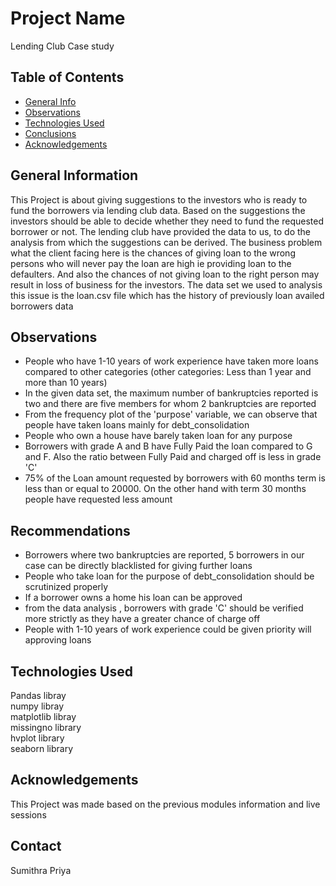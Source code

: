 # Project Name
Lending Club Case study


## Table of Contents
* [General Info](#general-information)
* [Observations](#observations)
* [Technologies Used](#technologies-used)
* [Conclusions](#conclusions)
* [Acknowledgements](#acknowledgements)



## General Information
This Project is about giving suggestions to the investors who is ready to fund the borrowers via lending club data.
Based on the suggestions the investors should be able to decide whether they need to fund the requested borrower or not. 
The lending club have provided the data to us, to do the analysis from which the suggestions can be derived.
The business problem what the client facing here is the chances of giving loan to the wrong persons who will never pay the loan are high ie providing loan to the defaulters.
And also the chances of not giving loan to the right person may result in loss of business for the investors.
The data set we used to analysis this issue is the loan.csv file which has the history of previously loan availed borrowers data 

## Observations
* People who have 1-10 years of work experience have taken more loans compared to other categories (other categories: Less than 1 year and more than 10 years)
* In the given data set, the maximum number of bankruptcies reported is two and there are five members for whom 2 bankruptcies are reported
* From the frequency plot of the 'purpose' variable, we can observe that people have taken loans mainly for debt_consolidation 
* People who own a house have barely taken loan for any purpose
* Borrowers with grade A and B have Fully Paid the loan compared to G and F. Also the ratio between Fully Paid and charged off is less in grade 'C'
* 75% of the Loan amount requested by borrowers with 60 months term is less than or equal to 20000. On the other hand with term 30 months people have requested less amount
 
## Recommendations
- Borrowers where two bankruptcies are reported, 5 borrowers in our case can be directly blacklisted for giving further loans
- People who take loan for the purpose of debt_consolidation should be scrutinized properly
- If a borrower owns a home his loan can be approved
- from the data analysis , borrowers with grade 'C' should be verified more strictly as they have a greater chance of charge off
- People with 1-10 years of work experience could be given priority will approving loans

## Technologies Used
Pandas libray \
numpy libray \
matplotlib libray \
missingno library \
hvplot library \
seaborn library 



## Acknowledgements
This Project was made based on the previous modules information and live sessions


## Contact
Sumithra
Priya
